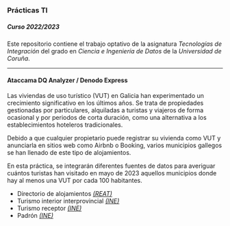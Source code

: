 ### Prácticas TI
##### Curso 2022/2023

Este repositorio contiene el trabajo optativo de la asignatura _Tecnologías de Integración_ del grado en _Ciencia e Ingeniería de Datos_ de la _Universidad de Coruña_.

---
#### Ataccama DQ Analyzer / Denodo Express

Las viviendas de uso turístico (VUT) en Galicia han experimentado un crecimiento significativo en los últimos años. Se trata de propiedades gestionadas por particulares, alquiladas a turistas y viajeros de forma ocasional y por periodos de corta duración, como una alternativa a los establecimientos hoteleros tradicionales.

Debido a que cualquier propietario puede registrar su vivienda como VUT y anunciarla en sitios web como Airbnb o Booking, varios municipios gallegos se han llenado de este tipo de alojamientos.

En esta práctica, se integrarán diferentes fuentes de datos para averiguar cuántos turistas han visitado en mayo de 2023 aquellos municipios donde hay al menos una VUT por cada 100 habitantes.

* Directorio de alojamientos [_(REAT)_](https://aei.turismo.gal/es/rexistro-de-empresas-e-actividades-turisticas)
* Turismo interior interprovincial [_(INE)_](https://www.ine.es/dynt3/inebase/es/index.htm?padre=8578&capsel=8579)
* Turismo receptor [_(INE)_](https://www.ine.es/dynt3/inebase/es/index.htm?padre=8578&capsel=8579)
* Padrón [_(INE)_](https://www.ine.es/jaxiT3/Tabla.htm?t=33570&L=0)